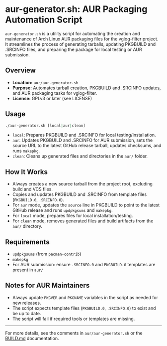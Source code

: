 # aur-generator.sh: AUR Packaging Automation Script

`aur-generator.sh` is a utility script for automating the creation and maintenance of Arch Linux AUR packaging files for the vglog-filter project. It streamlines the process of generating tarballs, updating PKGBUILD and .SRCINFO files, and preparing the package for local testing or AUR submission.

## Overview
- **Location:** `aur/aur-generator.sh`
- **Purpose:** Automates tarball creation, PKGBUILD and .SRCINFO updates, and AUR packaging tasks for vglog-filter.
- **License:** GPLv3 or later (see LICENSE)

## Usage

```sh
./aur-generator.sh [local|aur|clean]
```

- `local`: Prepares PKGBUILD and .SRCINFO for local testing/installation.
- `aur`: Updates PKGBUILD and .SRCINFO for AUR submission, sets the source URL to the latest GitHub release tarball, updates checksums, and runs `makepkg`.
- `clean`: Cleans up generated files and directories in the `aur/` folder.

## How It Works
- Always creates a new source tarball from the project root, excluding build and VCS files.
- Copies and updates PKGBUILD and .SRCINFO from template files (`PKGBUILD.0`, `.SRCINFO.0`).
- For `aur` mode, updates the `source` line in PKGBUILD to point to the latest GitHub release and runs `updpkgsums` and `makepkg`.
- For `local` mode, prepares files for local installation/testing.
- For `clean` mode, removes generated files and build artifacts from the `aur/` directory.

## Requirements
- `updpkgsums` (from `pacman-contrib`)
- `makepkg`
- For AUR submission: ensure `.SRCINFO.0` and `PKGBUILD.0` templates are present in `aur/`

## Notes for AUR Maintainers
- Always update `PKGVER` and `PKGNAME` variables in the script as needed for new releases.
- The script expects template files (`PKGBUILD.0`, `.SRCINFO.0`) to exist and be up to date.
- The script will fail if required tools or templates are missing.

---
For more details, see the comments in `aur/aur-generator.sh` or the [BUILD.md](BUILD.md) documentation. 
